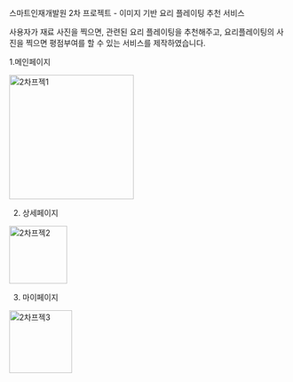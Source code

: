 스마트인재개발원 2차 프로젝트 - 이미지 기반 요리 플레이팅 추천 서비스

사용자가 재료 사진을 찍으면, 관련된 요리 플레이팅을 추천해주고, 요리플레이팅의 사진을 찍으면 평점부여를 할 수 있는 서비스를 제작하였습니다.

1.메인페이지

<img width="224" alt="2차프젝1" src="https://user-images.githubusercontent.com/78364397/148189245-fe53c32c-eb8d-4101-8a4e-dcff1c60a05f.png">

2. 상세페이지
 
<img width="104" alt="2차프젝2" src="https://user-images.githubusercontent.com/78364397/148189260-9ea7e95f-883e-4cb3-8233-785ffb6ecf8d.png">

3. 마이페이지

<img width="113" alt="2차프젝3" src="https://user-images.githubusercontent.com/78364397/148189271-2b4c0a0a-3bb4-448a-81f5-e45d38731775.png">
